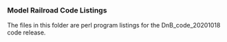 ### Model Railroad Code Listings
The files in this folder are perl program listings for the DnB_code_20201018 code release.
